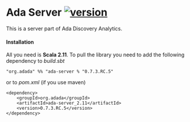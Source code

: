 # Ada Server [![version](https://img.shields.io/badge/version-0.7.3.RC.5-green.svg)](https://ada-discovery.org)

This is a server part of Ada Discovery Analytics.

#### Installation

All you need is **Scala 2.11**. To pull the library you need to add the following dependency to *build.sbt*

```
"org.adada" %% "ada-server % "0.7.3.RC.5"
```

or to *pom.xml* (if you use maven)

```
<dependency>
    <groupId>org.adada</groupId>
    <artifactId>ada-server_2.11</artifactId>
    <version>0.7.3.RC.5</version>
</dependency>
```